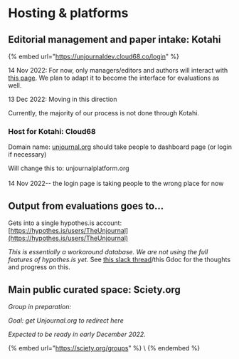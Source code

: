 # Hosting & platforms

## Editorial management and paper intake: Kotahi

{% embed url="https://unjournaldev.cloud68.co/login" %}

14 Nov 2022: For now, only managers/editors and authors will interact with [this page](https://unjournaldev.cloud68.co/login). We plan to adapt it to become the interface for evaluations as well.

13 Dec 2022: Moving in this direction

Currently, the majority of our process is not done through Kotahi.&#x20;

### Host for Kotahi: Cloud68

Domain name: [unjournal.org](https://unjournal.org) should take people to dashboard page (or login if necessary)&#x20;

Will change this to: unjournalplatform.org\
\
14 Nov 2022-- the login page is taking people to the wrong place for now



## Output from evaluations goes to...&#x20;

Gets into a single hypothes.is account: [https://hypothes.is/users/TheUnjournal](https://hypothes.is/users/TheUnjournal)

_This is essentially a workaround database. We are not using the full features of hypothes.is yet._ See [this slack thread](https://unjournalfriends.slack.com/archives/C03FF28KUC8/p1670510898279639)/this Gdoc for the thoughts and progress on this.&#x20;



## Main public curated space: Sciety.org

_Group in preparation:_&#x20;

_Goal: get Unjournal.org to redirect here_

_Expected to be ready in early December 2022._

{% embed url="https://sciety.org/groups" %}
\\
{% endembed %}

